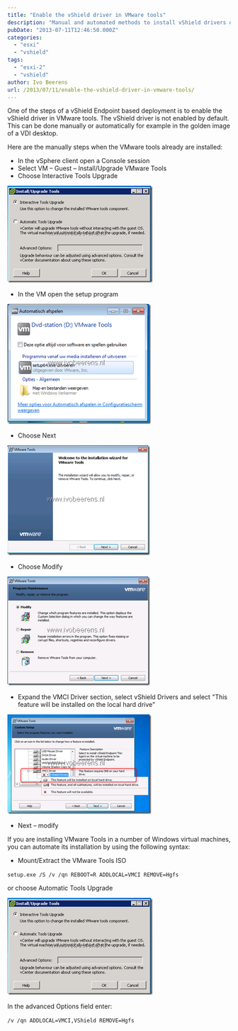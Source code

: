 ```yaml
---
title: "Enable the vShield driver in VMware tools"
description: "Manual and automated methods to install vShield drivers during VMware Tools installation."
pubDate: "2013-07-11T12:46:50.000Z"
categories: 
  - "esxi"
  - "vshield"
tags: 
  - "esxi-2"
  - "vshield"
author: Ivo Beerens
url: /2013/07/11/enable-the-vshield-driver-in-vmware-tools/
---
```


One of the steps of a vShield Endpoint based deployment is to enable the vShield driver in VMware tools. The vShield driver is not enabled by default. This can be done manually or automatically for example in the golden image of a VDI desktop.

Here are the manually steps when the VMware tools already are installed:

- In the vSphere client open a Console session
- Select VM – Guest – Install/Upgrade VMware Tools
- Choose Interactive Tools Upgrade

[![image](images/image_thumb.png "image")](images/image.png)

- In the VM open the setup program

[![image](images/image_thumb1.png "image")](images/image1.png)

- Choose Next

[![image](images/image_thumb2.png "image")](images/image2.png)

- Choose Modify

[![image](images/image_thumb3.png "image")](images/image3.png)

- Expand the VMCI Driver section, select vShield Drivers and select "This feature will be installed on the local hard drive"

[![image](images/image_thumb4.png "image")](images/image4.png)

- Next – modify

If you are installing VMware Tools in a number of Windows virtual machines, you can automate its installation by using the following syntax:

- Mount/Extract the VMware Tools ISO

`setup.exe /S /v /qn REBOOT=R ADDLOCAL=VMCI REMOVE=Hgfs`

or choose Automatic Tools Upgrade 

[![image](images/image_thumb5.png "image")](images/image5.png)

In the advanced Options field enter:

`/v /qn ADDLOCAL=VMCI,VShield REMOVE=Hgfs`
